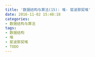 ```yaml
---
title: '数据结构与算法(15): 堆- 斐波那契堆'
date: 2016-11-02 15:48:18
categories:
- 数据结构与算法
tags:
- 数据结构
- 堆
- 斐波那契堆
- TODO
---
```

